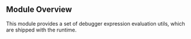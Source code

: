 ## Module Overview

This module provides a set of debugger expression evaluation utils, which are shipped with the runtime.
